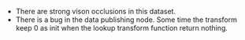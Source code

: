  - There are strong vison occlusions in this dataset. 
 - There is a bug in the data publishing node. Some time the transform keep 0 as init when the lookup transform function return nothing. 
